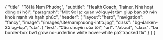 {
  "title": "Tôi là Nam Phương",
  "subtitle": "Health Coach, Trainer, Nhà hoạt động xã hội",
  "paragraph": "Một 9x lạc quan với quyết tâm giúp bạn trở nên khoẻ mạnh và hạnh phúc",
  "header": {
    "layout": "hero",
    "navigation": "fancy",
    "image": "/images/site/namphuong-intro.jpg",
    "class": "bg-darken-25 bg-top",
    "cta": {
      "text": "Câu chuyện của tôi",
      "url": "/about",
      "class": "ba border-box bw1 grow no-underline white hover-white pa2 tracked ttu"
    }
  }
}

